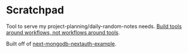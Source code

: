# Scratchpad

Tool to serve my project-planning/daily-random-notes needs. [Build tools around workflows, not workflows around tools](https://thesephist.com/posts/tools/).

Built off of [next-mongodb-nextauth-example](https://github.com/wwsalmon/next-mongodb-nextauth-example).
